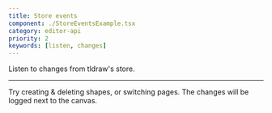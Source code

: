 ```yaml
---
title: Store events
component: ./StoreEventsExample.tsx
category: editor-api
priority: 2
keywords: [listen, changes]
---
```


Listen to changes from tldraw's store.

---

Try creating & deleting shapes, or switching pages. The changes will be logged next to the canvas.
